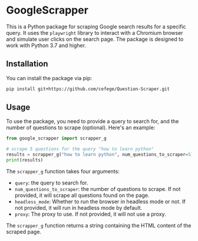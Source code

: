 # GoogleScrapper

This is a Python package for scraping Google search results for a specific query. It uses the `playwright` library to interact with a Chromium browser and simulate user clicks on the search page. The package is designed to work with Python 3.7 and higher.

## Installation

You can install the package via pip:

```bash
pip install git+https://github.com/cefege/Question-Scraper.git
```

## Usage

To use the package, you need to provide a query to search for, and the number of questions to scrape (optional). Here's an example:

```python
from google_scrapper import scrapper_g

# scrape 5 questions for the query "how to learn python"
results = scrapper_g("how to learn python", num_questions_to_scraper=5)
print(results)
```

The `scrapper_g` function takes four arguments:
- `query`: the query to search for.
- `num_questions_to_scraper`: the number of questions to scrape. If not provided, it will scrape all questions found on the page.
- `headless_mode`: Whether to run the browser in headless mode or not. If not provided, it will run in headless mode by default.
- `proxy`: The proxy to use. If not provided, it will not use a proxy.

The `scrapper_g` function returns a string containing the HTML content of the scraped page.
